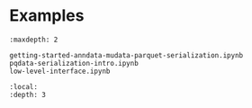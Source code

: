 # Examples

```{toctree}
:maxdepth: 2

getting-started-anndata-mudata-parquet-serialization.ipynb
pqdata-serialization-intro.ipynb
low-level-interface.ipynb
```

```{contents}
:local:
:depth: 3

```
